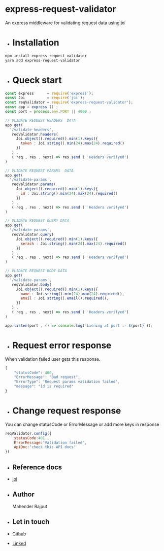 
# express-request-validator

An express middleware for validating request data using joi

 - # Installation
 ```js
npm install express-request-validator
yarn add express-request-validator
 ```

  - # Queck start
  ```js
const express      = require('express');
const Joi          = require('joi');
const reqValidator = require('express-request-validator');
const app = express () ;
const port = process.env.PORT || 4000 ;

// VLIDATE REQUEST HEADERS  DATA
app.get(
    '/validate-headers',
     reqValidator.headers(
       Joi.object().required().min(1).keys({
         token : Joi.string().min(24).max(24).required()
       })
     ) , 
     ( req , res , next) => res.send ( 'Headers verifyed')
)

// VLIDATE REQUEST PARAMS  DATA
app.get(
    '/validate-params',
     reqValidator.params(
       Joi.object().required().min(1).keys({
         id : Joi.string().min(24).max(24).required()
       })
     ) , 
     ( req , res , next) => res.send ( 'Headers verifyed')
)

// VLIDATE REQUEST QUERY DATA
app.get(
    '/validate-params',
     reqValidator.query(
       Joi.object().required().min(1).keys({
         serach : Joi.string().min(24).max(24).required()
       })
     ) , 
     ( req , res , next) => res.send ( 'Headers verifyed')
)

// VLIDATE REQUEST BODY DATA
app.get(
    '/validate-params',
     reqValidator.body(
       Joi.object().required().min(1).keys({
         name : Joi.string().min(24).max(24).required(),
         email : Joi.string().email().required(),
       })
     ) , 
     ( req , res , next) => res.send ( 'Headers verifyed')
)

app.listen(port , () => console.log(`Lisning at port :- ${port}`));
  ```
- # Request error response 
When validation failed user gets this response.
```js
{
    "statusCode": 400,
    "ErrorMessage": "Bad request",
    "ErrorType": "Request params validation failed",
    "message": "id is required"
}
```

- # Change request response 
You can change statusCode or ErrorMessage or add more keys in response
```js
reqValidator.config({
    statusCode:401 ,
    ErrorMessage:"Validation failed",
    ApiDoc:"check this API docs"
})
```
- ## Reference docs
- [joi](https://www.npmjs.com/package/joi) 
   
- ## Author
  Mahender Rajput 
- ## Let in touch
- [Github](https://github.com/mahender214471)  
- [Linked](https://www.linkedin.com/in/mahender-rajput-9ba900229/)